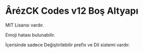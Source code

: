 # ÂrézCK Codes v12 Boş Altyapı

MIT Lisansı vardır.

Emoji hatası bulunabilir.

İçerisinde sadece Değiştirilebilir prefix ve Dil sistemi vardır.
